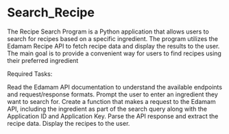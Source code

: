 # Search_Recipe

The Recipe Search Program is a Python application that allows users to search for recipes based on a specific ingredient. The program utilizes the Edamam Recipe API to fetch recipe data and display the results to the user. The main goal is to provide a convenient way for users to find recipes using their preferred ingredient

Required Tasks:

Read the Edamam API documentation to understand the available endpoints and request/response formats.
Prompt the user to enter an ingredient they want to search for.
Create a function that makes a request to the Edamam API, including the ingredient as part of the search query along with the Application ID and Application Key.
Parse the API response and extract the recipe data.
Display the recipes to the user.


